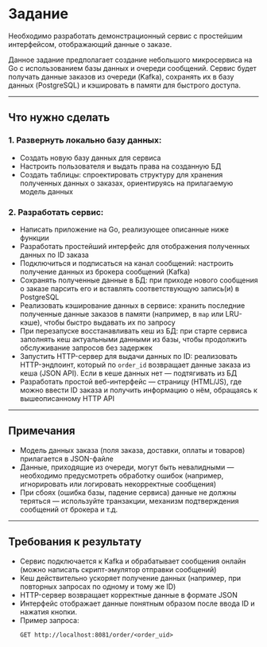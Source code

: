 # Задание

Необходимо разработать демонстрационный сервис с простейшим интерфейсом, отображающий данные о заказе.

Данное задание предполагает создание небольшого микросервиса на Go с использованием базы данных и очереди сообщений. Сервис будет получать данные заказов из очереди (Kafka), сохранять их в базу данных (PostgreSQL) и кэшировать в памяти для быстрого доступа.

---

## Что нужно сделать

### 1. Развернуть локально базу данных:
- Создать новую базу данных для сервиса  
- Настроить пользователя и выдать права на созданную БД  
- Создать таблицы: спроектировать структуру для хранения полученных данных о заказах, ориентируясь на прилагаемую модель данных  

### 2. Разработать сервис:
- Написать приложение на Go, реализующее описанные ниже функции  
- Разработать простейший интерфейс для отображения полученных данных по ID заказа  
- Подключиться и подписаться на канал сообщений: настроить получение данных из брокера сообщений (Kafka)  
- Сохранять полученные данные в БД: при приходе нового сообщения о заказе парсить его и вставлять соответствующую запись(и) в PostgreSQL  
- Реализовать кэширование данных в сервисе: хранить последние полученные данные заказов в памяти (например, в `map` или LRU-кэше), чтобы быстро выдавать их по запросу  
- При перезапуске восстанавливать кеш из БД: при старте сервиса заполнять кеш актуальными данными из базы, чтобы продолжить обслуживание запросов без задержек  
- Запустить HTTP-сервер для выдачи данных по ID: реализовать HTTP-эндпоинт, который по `order_id` возвращает данные заказа из кеша (JSON API). Если в кеше данных нет — подтягивать из БД  
- Разработать простой веб-интерфейс — страницу (HTML/JS), где можно ввести ID заказа и получить информацию о нём, обращаясь к вышеописанному HTTP API  

---

## Примечания
- Модель данных заказа (поля заказа, доставки, оплаты и товаров) прилагается в JSON-файле  
- Данные, приходящие из очереди, могут быть невалидными — необходимо предусмотреть обработку ошибок (например, игнорировать или логировать некорректные сообщения)  
- При сбоях (ошибка базы, падение сервиса) данные не должны теряться — используйте транзакции, механизм подтверждения сообщений от брокера и т.д.  

---

## Требования к результату
- Сервис подключается к Kafka и обрабатывает сообщения онлайн (можно написать скрипт-эмулятор отправки сообщений)  
- Кеш действительно ускоряет получение данных (например, при повторных запросах по одному и тому же ID)  
- HTTP-сервер возвращает корректные данные в формате JSON  
- Интерфейс отображает данные понятным образом после ввода ID и нажатия кнопки.
- Пример запроса:  
  ```http
  GET http://localhost:8081/order/<order_uid>
